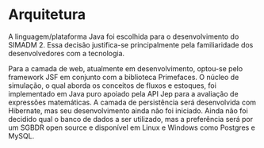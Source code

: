 # Arquitetura #

A linguagem/plataforma Java foi escolhida para o desenvolvimento do SIMADM 2. Essa decisão justifica-se principalmente pela familiaridade dos desenvolvedores com a tecnologia.

Para a camada de web, atualmente em desenvolvimento, optou-se pelo framework JSF em conjunto com a biblioteca Primefaces. O núcleo de simulação, o qual aborda os conceitos de fluxos e estoques, foi implementado em Java puro apoiado pela API Jep para a avaliação de expressões matemáticas. A camada de persistência será desenvolvida com Hibernate, mas seu desenvolvimento ainda não foi iniciado. Ainda não foi decidido qual o banco de dados a ser utilizado, mas a preferência será por um SGBDR open source e disponível em Linux e Windows como Postgres e MySQL.